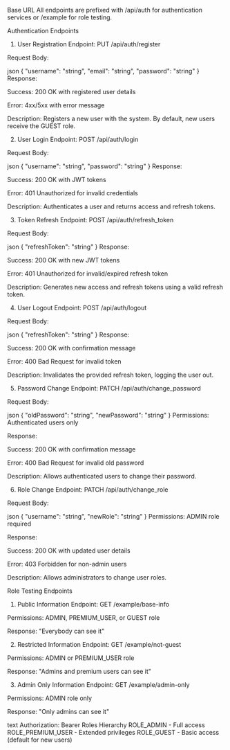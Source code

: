 
Base URL
All endpoints are prefixed with /api/auth for authentication services or /example for role testing.

Authentication Endpoints
1. User Registration
Endpoint: PUT /api/auth/register

Request Body:

json
{
  "username": "string",
  "email": "string",
  "password": "string"
}
Response:

Success: 200 OK with registered user details

Error: 4xx/5xx with error message

Description:
Registers a new user with the system. By default, new users receive the GUEST role.

2. User Login
Endpoint: POST /api/auth/login

Request Body:

json
{
  "username": "string",
  "password": "string"
}
Response:

Success: 200 OK with JWT tokens

Error: 401 Unauthorized for invalid credentials

Description:
Authenticates a user and returns access and refresh tokens.

3. Token Refresh
Endpoint: POST /api/auth/refresh_token

Request Body:

json
{
  "refreshToken": "string"
}
Response:

Success: 200 OK with new JWT tokens

Error: 401 Unauthorized for invalid/expired refresh token

Description:
Generates new access and refresh tokens using a valid refresh token.

4. User Logout
Endpoint: POST /api/auth/logout

Request Body:

json
{
  "refreshToken": "string"
}
Response:

Success: 200 OK with confirmation message

Error: 400 Bad Request for invalid token

Description:
Invalidates the provided refresh token, logging the user out.

5. Password Change
Endpoint: PATCH /api/auth/change_password

Request Body:

json
{
  "oldPassword": "string",
  "newPassword": "string"
}
Permissions: Authenticated users only

Response:

Success: 200 OK with confirmation message

Error: 400 Bad Request for invalid old password

Description:
Allows authenticated users to change their password.

6. Role Change
Endpoint: PATCH /api/auth/change_role

Request Body:

json
{
  "username": "string",
  "newRole": "string"
}
Permissions: ADMIN role required

Response:

Success: 200 OK with updated user details

Error: 403 Forbidden for non-admin users

Description:
Allows administrators to change user roles.

Role Testing Endpoints
1. Public Information
Endpoint: GET /example/base-info

Permissions: ADMIN, PREMIUM_USER, or GUEST role

Response:
"Everybody can see it"

2. Restricted Information
Endpoint: GET /example/not-guest

Permissions: ADMIN or PREMIUM_USER role

Response:
"Admins and premium users can see it"

3. Admin Only Information
Endpoint: GET /example/admin-only

Permissions: ADMIN role only

Response:
"Only admins can see it"

text
Authorization: Bearer <token>
Roles Hierarchy
ROLE_ADMIN - Full access
ROLE_PREMIUM_USER - Extended privileges
ROLE_GUEST - Basic access (default for new users)
